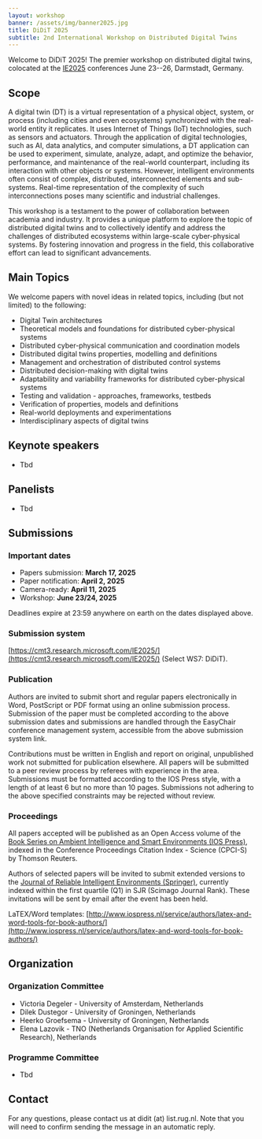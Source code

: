 ```yaml
---
layout: workshop
banner: /assets/img/banner2025.jpg
title: DiDiT 2025
subtitle: 2nd International Workshop on Distributed Digital Twins
---
```

Welcome to DiDiT 2025! The premier workshop on distributed digital twins, colocated at the [IE2025](https://www.ie2025.fraunhofer.de/) conferences June 23--26, Darmstadt, Germany.

## Scope

A digital twin (DT) is a virtual representation of a physical object, system, or process (including cities and even ecosystems) synchronized with the real-world entity it replicates. 
It uses Internet of Things (IoT) technologies, such as sensors and actuators. 
Through the application of digital technologies, such as AI, data analytics, and computer simulations, a DT application can be used to experiment, simulate, analyze, adapt, and optimize the behavior, performance, and maintenance of the real-world counterpart, including its interaction with other objects or systems. 
However, intelligent environments often consist of complex, distributed, interconnected elements and sub-systems. 
Real-time representation of the complexity of such interconnections poses many scientific and industrial challenges.

This workshop is a testament to the power of collaboration between academia and industry. 
It provides a unique platform to explore the topic of distributed digital twins and to collectively identify and address the challenges of distributed ecosystems within large-scale cyber-physical systems. 
By fostering innovation and progress in the field, this collaborative effort can lead to significant advancements.

## Main Topics
We welcome papers with novel ideas in related topics, including (but not limited) to the following:
* Digital Twin architectures
* Theoretical models and foundations for distributed cyber-physical systems
* Distributed cyber-physical communication and coordination models
* Distributed digital twins properties, modelling and definitions
* Management and orchestration of distributed control systems
* Distributed decision-making with digital twins
* Adaptability and variability frameworks for distributed cyber-physical systems
* Testing and validation - approaches, frameworks, testbeds
* Verification of properties, models and definitions
* Real-world deployments and experimentations
* Interdisciplinary aspects of digital twins

## Keynote speakers
* Tbd

## Panelists
* Tbd

<!--
## Accepted papers

Go to the [list of accepted papers](papers.markdown).

## Programme

Go to the [programme](programme.markdown).
-->

## Submissions

### Important dates
* Papers submission: **March 17, 2025**
* Paper notification: **April 2, 2025**
* Camera-ready: **April 11, 2025**
* Workshop: **June 23/24, 2025**

Deadlines expire at 23:59 anywhere on earth on the dates displayed above.

### Submission system
[https://cmt3.research.microsoft.com/IE2025/](https://cmt3.research.microsoft.com/IE2025/) (Select WS7: DiDiT).

### Publication
Authors are invited to submit short and regular papers electronically in Word, PostScript or PDF format using an online submission process. Submission of the paper must be completed according to the above submission dates and submissions are handled through the EasyChair conference management system, accessible from the above submission system link.

Contributions must be written in English and report on original, unpublished work not submitted for publication elsewhere. All papers will be submitted to a peer review process by referees with experience in the area. Submissions must be formatted according to the IOS Press style, with a length of at least 6 but no more than 10 pages.
Submissions not adhering to the above specified constraints may be rejected without review.

### Proceedings
All papers accepted will be published as an Open Access volume of the [Book Series on Ambient Intelligence and Smart Environments (IOS Press)](https://www.iospress.com/catalog/book-series/ambient-intelligence-and-smart-environments), indexed in the Conference Proceedings Citation Index - Science (CPCI-S) by Thomson Reuters.

Authors of selected papers will be invited to submit extended versions to the [Journal of Reliable Intelligent Environments (Springer)](https://www.iospress.com/catalog/journals/journal-of-smart-cities-and-society), currently indexed within the first quartile (Q1) in SJR (Scimago Journal Rank). These invitations will be sent by email after the event has been held.

LaTEX/Word templates: [http://www.iospress.nl/service/authors/latex-and-word-tools-for-book-authors/](http://www.iospress.nl/service/authors/latex-and-word-tools-for-book-authors/)

## Organization

### Organization Committee
* Victoria Degeler - University of Amsterdam, Netherlands
* Dilek Dustegor - University of Groningen, Netherlands
* Heerko Groefsema - University of Groningen, Netherlands
* Elena Lazovik - TNO (Netherlands Organisation for Applied Scientific Research), Netherlands

### Programme Committee
* Tbd


## Contact

For any questions, please contact us at didit (at) list.rug.nl. Note that you will need to confirm sending the message in an automatic reply.
